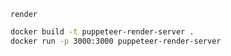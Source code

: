 `render`

```sh
docker build -t puppeteer-render-server .
docker run -p 3000:3000 puppeteer-render-server
```
